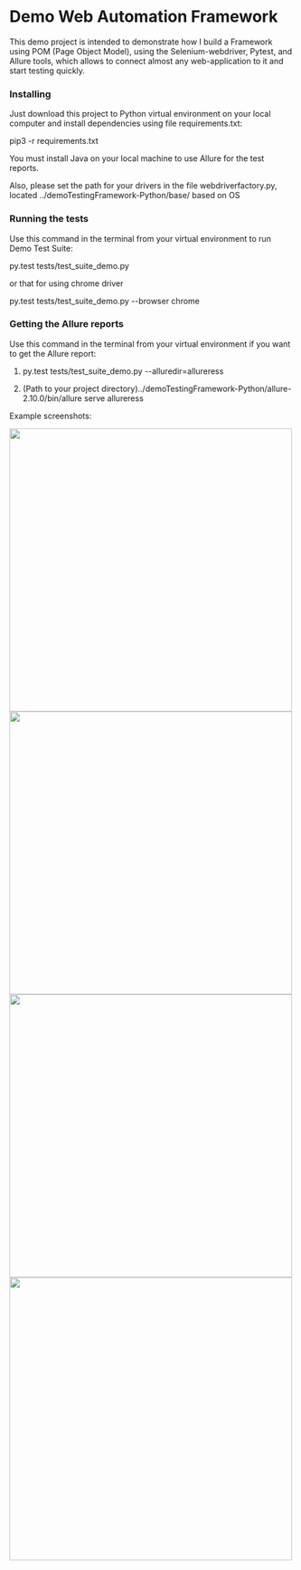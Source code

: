 # Demo Web Automation Framework

This demo project is intended to demonstrate how I build a Framework using POM (Page Object Model), using the Selenium-webdriver, Pytest, and Allure tools, which allows to connect almost any web-application to it and start testing quickly.

### Installing

Just download this project to Python virtual environment on your local computer and install dependencies using file requirements.txt:

pip3 -r requirements.txt

You must install Java on your local machine to use Allure for the test reports.

Also, please set the path for your drivers in the file webdriverfactory.py, located ../demoTestingFramework-Python/base/ based on OS

### Running the tests

Use this command in the terminal from your virtual environment to run Demo Test Suite:

py.test tests/test_suite_demo.py 

or that for using chrome driver

py.test tests/test_suite_demo.py --browser chrome


### Getting the Allure reports

Use this command in the terminal from your virtual environment if you want to get the Allure report:

1. py.test tests/test_suite_demo.py --alluredir=allureress 

2. (Path to your project directory)../demoTestingFramework-Python/allure-2.10.0/bin/allure serve allureress

Example screenshots:

<img src="https://demo.meta-modern-up.com/allure_img/Allure001.png" width="500" target="_blank">
<img src="https://demo.meta-modern-up.com/allure_img/Allure002.png" width="500" target="_blank">
<img src="https://demo.meta-modern-up.com/allure_img/Allure003.png" width="500" target="_blank">
<img src="https://demo.meta-modern-up.com/allure_img/Allure004.png" width="500" target="_blank">
